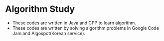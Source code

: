 # Algorithm Study

* These codes are written in Java and CPP to learn algorithm.
* These codes are written by solving algorithm problems in Google Code Jam and Algospot(Korean service).